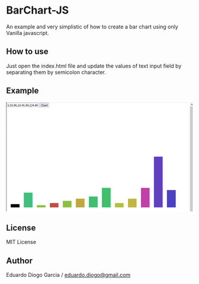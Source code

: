 # BarChart-JS
An example and very simplistic of how to create a bar chart using only Vanilla javascript.

## How to use
Just open the index.html file and update the values of text input field by separating them by semicolon character.

## Example
<img src="img.png">


## License
MIT License

## Author
Eduardo Diogo Garcia /
eduardo.diogo@gmail.com